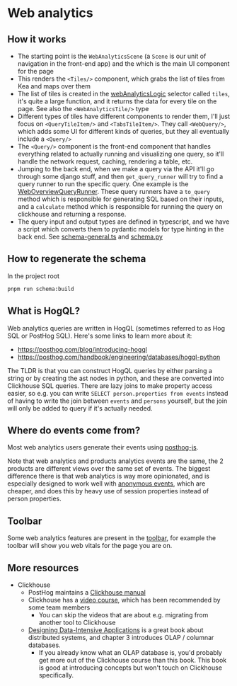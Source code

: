 # Web analytics

## How it works

- The starting point is the `WebAnalyticsScene` (a `Scene` is our unit of navigation in the front-end app) and the [<WebAnalyticsDashboard/>](./WebAnalyticsDashboard.tsx) which is the main UI component for the page
- This renders the `<Tiles/>` component, which grabs the list of tiles from Kea and maps over them
- The list of tiles is created in the [webAnalyticsLogic](./webAnalyticsLogic.tsx) selector called `tiles`, it's quite a large function, and it returns the data for every tile on the page. See also the `<WebAnalyticsTile/>` type
- Different types of tiles have different components to render them, I'll just focus on `<QueryTileItem/>` and `<TabsTileItem/>`. They call `<WebQuery/>`, which adds some UI for different kinds of queries, but they all eventually include a `<Query/>`
- The `<Query/>` component is the front-end component that handles everything related to actually running and visualizing one query, so it'll handle the network request, caching, rendering a table, etc.
- Jumping to the back end, when we make a query via the API it'll go through some django stuff, and then `get_query_runner` will try to find a query runner to run the specific query. One example is the [WebOverviewQueryRunner](../../../../posthog/hogql_queries/web_analytics/web_overview.py). These query runners have a `to_query` method which is responsible for generating SQL based on their inputs, and a `calculate` method which is responsible for running the query on clickhouse and returning a response.
- The query input and output types are defined in typescript, and we have a script which converts them to pydantic models for type hinting in the back end. See [schema-general.ts](../../queries/schema/schema-general.ts) and [schema.py](../../../../posthog/schema.py)

## How to regenerate the schema

In the project root

```bash
pnpm run schema:build
```

## What is HogQL?

Web analytics queries are written in HogQL (sometimes referred to as Hog SQL or PostHog SQL). Here's some links to learn more about it:

- https://posthog.com/blog/introducing-hogql
- https://posthog.com/handbook/engineering/databases/hogql-python

The TLDR is that you can construct HogQL queries by either parsing a string or by creating the ast nodes in python, and these are converted into Clickhouse SQL queries. There are lazy joins to make property access easier, so e.g. you can write `SELECT person.properties from events` instead of having to write the join between `events` and `persons` yourself, but the join will only be added to query if it's actually needed.

## Where do events come from?

Most web analytics users generate their events using [posthog-js](https://posthog.com/docs/libraries/js).

Note that web analytics and products analytics events are the same, the 2 products are different views over the same set of events. The biggest difference there is that web analytics is way more opinionated, and is especially designed to work well with [anonymous events](https://posthog.com/events), which are cheaper, and does this by heavy use of session properties instead of person properties.

## Toolbar

Some web analytics features are present in the [toolbar](https://posthog.com/docs/toolbar), for example the toolbar will show you web vitals for the page you are on.

## More resources

- Clickhouse
  - PostHog maintains a [Clickhouse manual](https://posthog.com/handbook/engineering/clickhouse)
  - Clickhouse has a [video course](https://learn.clickhouse.com/visitor_class_catalog/category/116050), which has been recommended by some team members
    - You can skip the videos that are about e.g. migrating from another tool to Clickhouse
  - [Designing Data-Intensive Applications](https://dataintensive.net/) is a great book about distributed systems, and chapter 3 introduces OLAP / columnar databases.
    - If you already know what an OLAP database is, you'd probably get more out of the Clickhouse course than this book. This book is good at introducing concepts but won't touch on Clickhouse specifically.
